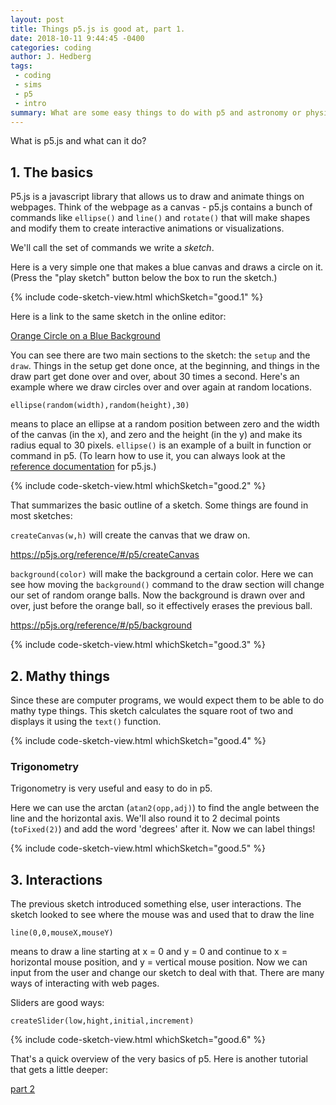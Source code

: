 ```yaml
---
layout: post
title: Things p5.js is good at, part 1.
date: 2018-10-11 9:44:45 -0400
categories: coding
author: J. Hedberg
tags:
 - coding
 - sims
 - p5
 - intro
summary: What are some easy things to do with p5 and astronomy or physics?
---
```


What is p5.js and what can it do?

## 1. The basics

P5.js is a javascript library that allows us to draw and animate things on webpages. Think of the webpage as a canvas - p5.js contains a bunch of commands like `ellipse()` and `line()` and `rotate()` that will make shapes and modify them to create interactive animations or visualizations.

We'll call the set of commands we write a _sketch_.

Here is a very simple one that makes a blue canvas and draws a circle on it. (Press the "play sketch" button below the box to run the sketch.)

{% include code-sketch-view.html whichSketch="good.1" %}

Here is a link to the same sketch in the online editor:

[Orange Circle on a Blue Background](https://editor.p5js.org/jhedberg/sketches/Skw6ZOyiX)

You can see there are two main sections to the sketch: the `setup` and the `draw`. Things in the setup get done once, at the beginning, and things in the draw part get done over and over, about 30 times a second. Here's an example where we draw circles over and over again at random locations.

`ellipse(random(width),random(height),30)`

means to place an ellipse at a random position between zero and the width of the canvas (in the x), and zero and the height (in the y) and make its radius equal to 30 pixels. `ellipse()` is an example of a built in function or command in p5. (To learn how to use it, you can always look at the [reference documentation](https://p5js.org/reference/#/p5/ellipse) for p5.js.)

{% include code-sketch-view.html whichSketch="good.2" %}

That summarizes the basic outline of a sketch. Some things are found in most sketches:

`createCanvas(w,h)` will create the canvas that we draw on.

https://p5js.org/reference/#/p5/createCanvas

`background(color)` will make the background a certain color. Here we can see how moving the `background()` command to the draw section will change our set of random orange balls. Now the background is drawn over and over, just before the orange ball, so it effectively erases the previous ball.

https://p5js.org/reference/#/p5/background

{% include code-sketch-view.html whichSketch="good.3" %}

## 2. Mathy things

Since these are computer programs, we would expect them to be able to do mathy type things. This sketch calculates the square root of two and displays it using the `text()` function.

{% include code-sketch-view.html whichSketch="good.4" %}

### Trigonometry

Trigonometry is very useful and easy to do in p5.

Here we can use the arctan (`atan2(opp,adj)`) to find the angle between the line and the horizontal axis. We'll also round it to 2 decimal points (`toFixed(2)`) and add the word 'degrees' after it. Now we can label things!

{% include code-sketch-view.html whichSketch="good.5" %}

## 3. Interactions

The previous sketch introduced something else, user interactions. The sketch looked to see where the mouse was and used that to draw the line

`line(0,0,mouseX,mouseY)`

means to draw a line starting at x = 0 and y = 0 and continue to x = horizontal mouse position, and y = vertical mouse position. Now we can input from the user and change our sketch to deal with that. There are many ways of interacting with web pages.

Sliders are good ways:

`createSlider(low,hight,initial,increment)`

{% include code-sketch-view.html whichSketch="good.6" %}

That's a quick overview of the very basics of p5. Here is another tutorial that gets a little deeper:

[part 2]({{site.baseurl}}/tutorials/things-p5-is-good-at-pt2)
